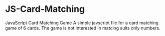 # JS-Card-Matching
JavaScript Card Matching Game
A simple javscript file for a card matching game of 6 cards. The game is not interested in matcing suits only numbers. 
